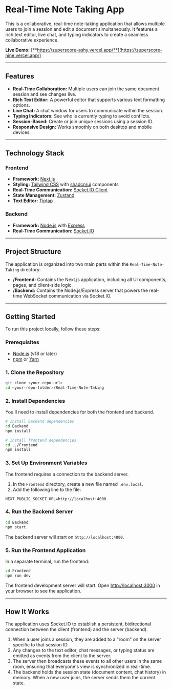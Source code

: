 # Real-Time Note Taking App

This is a collaborative, real-time note-taking application that allows multiple users to join a session and edit a document simultaneously. It features a rich text editor, live chat, and typing indicators to create a seamless collaborative experience.

**Live Demo:** [**https://zuperscore-ashy.vercel.app/**](https://zuperscore-nine.vercel.app/)

---

## Features

- **Real-Time Collaboration:** Multiple users can join the same document session and see changes live.
- **Rich Text Editor:** A powerful editor that supports various text formatting options.
- **Live Chat:** A chat window for users to communicate within the session.
- **Typing Indicators:** See who is currently typing to avoid conflicts.
- **Session-Based:** Create or join unique sessions using a session ID.
- **Responsive Design:** Works smoothly on both desktop and mobile devices.

---

## Technology Stack

### Frontend

- **Framework:** [Next.js](https://nextjs.org/)
- **Styling:** [Tailwind CSS](https://tailwindcss.com/) with [shadcn/ui](https://ui.shadcn.com/) components
- **Real-Time Communication:** [Socket.IO Client](https://socket.io/docs/v4/client-installation/)
- **State Management:** [Zustand](https://zustand-demo.pmnd.rs/)
- **Text Editor:** [Tiptap](https://tiptap.dev/)

### Backend

- **Framework:** [Node.js](https://nodejs.org/) with [Express](https://expressjs.com/)
- **Real-Time Communication:** [Socket.IO](https://socket.io/)

---

## Project Structure

The application is organized into two main parts within the `Real-Time-Note-Taking` directory:

- **/Frontend:** Contains the Next.js application, including all UI components, pages, and client-side logic.
- **/Backend:** Contains the Node.js/Express server that powers the real-time WebSocket communication via Socket.IO.

---

## Getting Started

To run this project locally, follow these steps:

### Prerequisites

- [Node.js](https://nodejs.org/en/download/) (v18 or later)
- [npm](https://www.npmjs.com/get-npm) or [Yarn](https://classic.yarnpkg.com/en/docs/install/)

### 1. Clone the Repository

```bash
git clone <your-repo-url>
cd <your-repo-folder>/Real-Time-Note-Taking
```

### 2. Install Dependencies

You'll need to install dependencies for both the frontend and backend.

```bash
# Install backend dependencies
cd Backend
npm install

# Install frontend dependencies
cd ../Frontend
npm install
```

### 3. Set Up Environment Variables

The frontend requires a connection to the backend server.

1. In the `Frontend` directory, create a new file named `.env.local`.
2. Add the following line to the file:

```
NEXT_PUBLIC_SOCKET_URL=http://localhost:4000
```

### 4. Run the Backend Server

```bash
cd Backend
npm start
```

The backend server will start on `http://localhost:4000`.

### 5. Run the Frontend Application

In a separate terminal, run the frontend:

```bash
cd Frontend
npm run dev
```

The frontend development server will start. Open [http://localhost:3000](http://localhost:3000) in your browser to see the application.

---

## How It Works

The application uses Socket.IO to establish a persistent, bidirectional connection between the client (frontend) and the server (backend).

1.  When a user joins a session, they are added to a "room" on the server specific to that session ID.
2.  Any changes to the text editor, chat messages, or typing status are emitted as events from the client to the server.
3.  The server then broadcasts these events to all other users in the same room, ensuring that everyone's view is synchronized in real-time.
4.  The backend holds the session state (document content, chat history) in memory. When a new user joins, the server sends them the current state.
